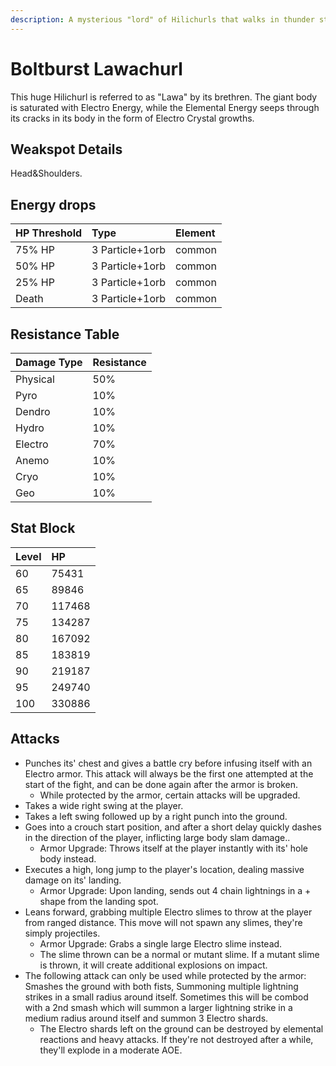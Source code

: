```yaml
---
description: A mysterious "lord" of Hilichurls that walks in thunder storms..
---
```


# Boltburst Lawachurl

This huge Hilichurl is referred to as "Lawa" by its brethren. The giant body is saturated with Electro Energy, while the Elemental Energy seeps through its cracks in its body in the form of Electro Crystal growths.

## Weakspot Details

Head&Shoulders.

## Energy drops

| HP Threshold | Type            | Element |
| :----------- | :-------------- | :------ |
| 75% HP       | 3 Particle+1orb | common  |
| 50% HP       | 3 Particle+1orb | common  |
| 25% HP       | 3 Particle+1orb | common  |
| Death        | 3 Particle+1orb | common  |

## Resistance Table

| Damage Type | Resistance |
| :---------- | :--------- |
| Physical    | 50%        |
| Pyro        | 10%        |
| Dendro      | 10%        |
| Hydro       | 10%        |
| Electro     | 70%        |
| Anemo       | 10%        |
| Cryo        | 10%        |
| Geo         | 10%        |

## Stat Block

| Level | HP     |
| :---- | :----- |
| 60    | 75431  |
| 65    | 89846  |
| 70    | 117468 |
| 75    | 134287 |
| 80    | 167092 |
| 85    | 183819 |
| 90    | 219187 |
| 95    | 249740 |
| 100   | 330886 |

## Attacks

* Punches its' chest and gives a battle cry before infusing itself with an Electro armor. This attack will always be the first one attempted at the start of the fight, and can be done again after the armor is broken.
  * While protected by the armor, certain attacks will be upgraded.
* Takes a wide right swing at the player.
* Takes a left swing followed up by a right punch into the ground.
* Goes into a crouch start position, and after a short delay quickly dashes in the direction of the player, inflicting large body slam damage..
  * Armor Upgrade: Throws itself at the player instantly with its' hole body instead.
* Executes a high, long jump to the player's location, dealing massive damage on its' landing.
  * Armor Upgrade: Upon landing, sends out 4 chain lightnings in a + shape from the landing spot.
* Leans forward, grabbing multiple Electro slimes to throw at the player from ranged distance. This move will not spawn any slimes, they're simply projectiles.
  * Armor Upgrade: Grabs a single large Electro slime instead.
  * The slime thrown can be a normal or mutant slime. If a mutant slime is thrown, it will create additional explosions on impact.
* The following attack can only be used while protected by the armor: Smashes the ground with both fists, Summoning multiple lightning strikes in a small radius around itself. Sometimes this will be combod with a 2nd smash which will summon a larger lightning strike in a medium radius around itself and summon 3 Electro shards.
  * The Electro shards left on the ground can be destroyed by elemental reactions and heavy attacks. If they're not destroyed after a while, they'll explode in a moderate AOE.

